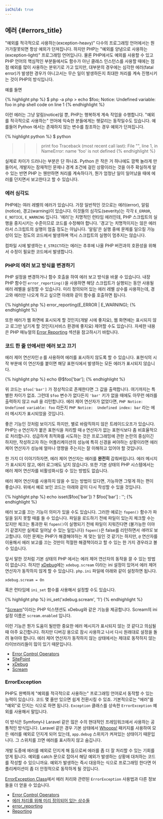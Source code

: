 ```yaml
--- 
isChild: true 
---
```


## 에러 {#errors_title}

"예외를 적극적으로 사용하는(exception-heavy)" 다수의 프로그래밍 언어에서는 뭔가가잘못되면 항상 예외가 던져집니다. 하지만 PHP는 
"예외를 양념으로 사용하는(exception-light)" 프로그래밍 언어입니다. 물론 PHP에서도
예외를 사용할 수 있고 PHP 언어의 핵심적인 부분들에서도 함수가 아닌 클래스 
인스턴스를 사용할 때에는 점점 예외를 많이 사용하는 분위기로 가고 있지만,
대부분의 경우에는 심각한 에러(fatal error)가 발생한 경우가 아니고서는
무슨 일이 발생하든지 최대한 처리를 계속 진행시키는 것이 PHP의 방식입니다. 

예를 들면

{% highlight php %}
$ php -a
php > echo $foo;
Notice: Undefined variable: foo in php shell code on line 1
{% endhighlight %}

이런 에러는 그냥 알림(notice)일 뿐, PHP는 행복하게 계속 작업을 수행합니다. 
"예외를 적극적으로 사용하는" 언어에 익숙한 분들에게는 헷갈리는 동작일수도 있습니다. 
예를들어 Python 에서는 존재하지 않는 변수를 참조하는 경우 예외가 던져집니다. 

{% highlight python %}
$ python
>>> print foo
Traceback (most recent call last):
  File "<stdin>", line 1, in <module>
NameError: name 'foo' is not defined
{% endhighlight %}

실제로 차이가 드러나는 부분은 단 하나죠. Python 은 작은 거 하나에도 깜짝 놀라게
만들어서, 개발자는 잠재적인 문제나 경계 조건에 걸린 상황이라는 것을 아주 확실하게 
알 수 있는 반면 PHP 는 웬만하면 처리를 계속하다가, 뭔가 엄청난 일이 일어났을 때에 
에러를 던지면서 보고한다고 할 수 있습니다. 

### 에러 심각도

PHP에는 여러 레벨의 에러가 있습니다. 가장 일반적인 것으로는 에러(error), 알림(notice), 경고(warning)이 있습니다. 이것들의 심각도(severity)는 각각 `E_ERROR`, `E_NOTICE`, `E_WARNING` 입니다. '에러'는 치명적인 런타임 에러인데, PHP 스크립트의 실행을 중지시키는 수준이므로 코드를 수정해야 합니다. '경고'는 치명적이지는 않은 에러라서 스크립트의 실행이 멈출 정도는 아닙니다. '알림'은 실행 중에 문제를 일으킬 가능성이 있는 정도의 코드에서 발생하며 역시 스크립트의 실행이 멈추지는 않습니다.

컴파일 시에 발생하는 `E_STRICT`라는 에러는 추후에 나올 PHP 버전과의 호환성을 
위해서 수정이 필요한 코드에서 발생합니다.


### PHP의 에러 보고 방식을 변경하기

PHP 설정을 변경하거나 함수 호출을 하여 에러 보고 방식을 바꿀 수 있습니다. 
내장 PHP 함수인 `error_reporting()`을 사용하면 해당 스크립트가 실행되는 동안 
사용될 에러 레벨을 설정할 수 있습니다. 미리 정의되어 있는 에러 레벨 상수를 사용하는데,
경고와 에러만 나오게 하고 싶으면 아래와 같이 함수를 호출하면 됩니다. 

{% highlight php %}
error_reporting(E_ERROR | E_WARNING);
{% endhighlight %}

또한 에러가 웹 화면에 표시되게 할 것인지(개발 시에 좋지요), 웹 화면에는
표시되지 않고 로그만 남기게 할 것인지(서비스 환경에 좋지요) 제어할 수도
있습니다. 자세한 내용은 PHP 매뉴얼의 [Error Reporting][errorreport] 섹션을
참고하시기 바랍니다.

### 코드 한 줄 안에서만 에러 보고 끄기

에러 제어 연산자인 `@` 를 사용하여 에러를 표시하지 않도록 할 수 있습니다.
표현식의 시작 부분에 이 연산자를 붙이면 해당 표현식에서 발생하는 모든 에러가
표시되지 않습니다.

{% highlight php %}
echo @$foo['bar'];
{% endhighlight %}

위 코드는 `$foo['bar']` 가 정상적으로 존재한다면 그 값을 출력합니다. 
여기까지는 특별한 차이가 없죠. 그런데 `$foo` 변수가 없다든지 `'bar'` 키가 
없을 때에도 아무런 에러를 출력하지 않고 null 을 리턴합니다. 에러 제어
연산자가 없었다면, `PHP Notice:  Undefined variable: foo` 라든지 
`PHP Notice:  Undefined index: bar` 라는 에러 메시지가 표시되었을 것입니다.

좋은 기능인 것처럼 보이기도 하지만, 별로 바람직하지 않은 트레이드오프가 있습니다.
PHP는 `@` 연산자가 붙은 표현식을 처리할 때 `@` 연산자가 없는 표현식보다 좀
비효율적으로 처리합니다. 성급하게 최적화를 시도하는 것은 프로그래밍에 관한
논란의 중심이긴 하지만, 작성하고자 하는 어플리케이션의 성능에 특히 신경을
써야하는 상황이라면 에러 제어 연산자가 성능에 얼마나 영향을 주는지는 잘
이해하고 있어야 할 것입니다.

한 가지 더 이야기하자면, 에러 제어 연산자는 에러를 **완전히** 감춰버립니다.
에러 메시지가 표시되지 않고, 에러 로그에도 남지 않습니다. 또한 기본 상태의
PHP 시스템에서는 에러 제어 연산자를 비활성화시킬 수 있는 방법도 없습니다.

에러 제어 연산자를 사용하지 않을 수 있는 방법이 있다면, 가능하면 그렇게
하는 편이 좋습니다. 위에서 예로 보인 코드는 아래와 같이 다시 작성할 수
있을 것입니다.

{% highlight php %}
echo isset($foo['bar']) ? $foo['bar'] : '';
{% endhighlight %}

에러 보고를 끄는 기능이 의미가 있을 수도 있습니다. 그러한 예로는 `fopen()`
함수가 파일을 읽지 못할 때를 들 수 있습니다. 파일을 로드하기 전에 파일이 있는지 
체크할 수는 있지만 체크는 통과한 뒤 `fopen()`이 실행되기 전에 파일이 지워진다면
(불가능한 이야기 같겠지만 실제로 일어날 수 있는 일입니다) `fopen()`은 false를 
리턴하면서 _에러도_ 보고합니다. 이런 문제는 PHP가 해결해야하는 게 맞는 일인 것
같기는 하지만, `@` 연산자를 이용해서 에러 보고를 끄는 것만이 적절한 해결책이라고
할 수 있는 한 가지 경우라고 볼 수 있습니다. 

앞서 말한 것처럼 기본 상태의 PHP 에서는 에러 제어 연산자의 동작을 끌 수 있는
방법이 없습니다. 하지만 [xDebug]에는  `xdebug.scream` 이라는 ini 설정이 있어서 
에러 제어 연산자가 동작하지 않게 할 수 있습니다. `php.ini` 파일에 아래와 같이 
설정하면 됩니다. 

    xdebug.scream = On
    
혹은 런타임에  `ini_set` 함수를 사용해서 설정할 수도 있습니다. 

{% highlight php %}
ini_set('xdebug.scream', '1')
{% endhighlight %}

"[Scream]"이라는 PHP 익스텐션도 xDebug와 같은 기능을 제공합니다. 
Scream의 ini 설정 이름은 `scream.enabled` 입니다. 

이런 기능은 뭔가 도움이 될만한 중요한 에러 메시지가 표시되지 않는 것 같다고 의심될
때 아주 요긴합니다. 하지만 디버깅 용으로 잠시 사용하고 나서 다시 원래대로 설정을 
돌려 놓아야 합니다. 에러 제어 연산자가 동작하지 않는 상태에서는 제대로 동작하지 않는
라이브러리들이 많이 있기 때문입니다.  

* [Error Control Operators](http://php.net/manual/en/language.operators.errorcontrol.php)
* [SitePoint](http://www.sitepoint.com/)
* [xDebug]
* [Scream]

### ErrorException

PHP도 완벽하게 "예외를 적극적으로 사용하는" 프로그래밍 언어로서 동작할 수 있는
능력이 있습니다.  코드 몇 줄만 있으면 쉽게 전환시킬 수 있죠. 기본적으로는 
"에러"를 "예외"로 던지는 식으로 하면 됩니다. `Exception` 클래스를 상속한 
 `ErrorException` 예외를 사용해서 말입니다.
 
 이 방식은 Symfony나 Laravel 같은 많은 수의 현대적인 프레임워크에서 사용하는
 공통적인 방식입니다. Laravel 같은 경우 기본 상태에서 [Whoops!] 패키지를 사용하여 
 모든 에러를 예외로 던지게 되어 있는데,  `app.debug` 스위치가 켜져있는 상태이기 
 때문입니다. 그 스위치를 끄면 에러를 표시하지 않고 숨깁니다. 

개발 도중에 에러를 예외로 던지게 해 둠으로써 에러를 좀 더 잘 처리할 수 있는 기회를
얻게 됩니다. 예외를 catch 문으로 잡아서 해당 예외가 발생하는 상황에 대처하는
코드를 작성할 수 있으니까요. 예외가 발생하는 즉시 대응하는 식으로 프로그래밍 한다면
어플리케이션이 좀 더 안정적으로 동작하게 될 것입니다. 

[ErrorException Class][errorexception]에서 에러 처리와 관련된 `ErrorException` 
사용법과 다른 정보들을 더 얻을 수 있습니다. 

* [Error Control Operators](http://php.net/manual/en/language.operators.errorcontrol.php)
* [에러 처리를 위해 미리 정의되어 있는 상수들](http://www.php.net/manual/en/errorfunc.constants.php)
* [error_reporting](http://www.php.net/manual/en/function.error-reporting.php)
* [Reporting][errorreport]

[errorexception]: http://php.net/manual/en/class.errorexception.php
[errorreport]: /#error_reporting
[Whoops!]: http://filp.github.io/whoops/
[xDebug]: http://xdebug.org/docs/basic
[Scream]: http://www.php.net/manual/en/book.scream.php
